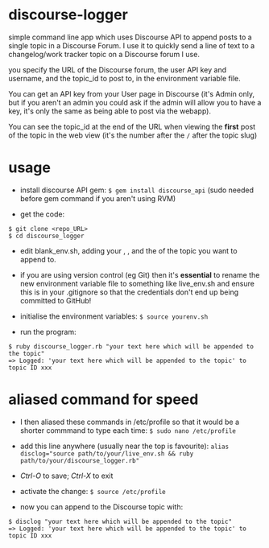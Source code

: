 # discourse-logger

simple command line app which uses Discourse API to append posts to a single topic in a Discourse Forum.
I use it to quickly send a line of text to a changelog/work tracker topic on a Discourse forum I use.

you specify the URL of the Discourse forum, the user API key and username, and the topic_id to post to, in the environment variable file.

You can get an API key from your User page in Discourse (it's Admin only, but if you aren't an admin you could ask if the admin will allow you to have a key, it's only the same as being able to post via the webapp).

You can see the topic_id at the end of the URL when viewing the **first** post of the topic in the web view (it's the number after the `/` after the topic slug)

# usage
* install discourse API gem:
`$ gem install discourse_api` (sudo needed before gem command if you aren't using RVM)

* get the code:
```
$ git clone <repo_URL>
$ cd discourse_logger
```

* edit blank_env.sh, adding your <Discourse URL>, <your API key>, <your username> and the <topic ID> of the topic you want to append to.

* if you are using version control (eg Git) then it's **essential** to rename the new environment variable file to something like live_env.sh and ensure this is in your .gitignore so that the credentials don't end up being committed to GitHub!

* initialise the environment variables:
`$ source yourenv.sh`

* run the program:
```
$ ruby discourse_logger.rb "your text here which will be appended to the topic"
=> Logged: 'your text here which will be appended to the topic' to topic ID xxx
```

# aliased command for speed

* I then aliased these commands in /etc/profile so that it would be a shorter commmand to type each time:
`$ sudo nano /etc/profile`

* add this line anywhere (usually near the top is favourite):
`alias disclog="source path/to/your/live_env.sh && ruby path/to/your/discourse_logger.rb"`

* *Ctrl-O* to save; *Ctrl-X* to exit

* activate the change:
`$ source /etc/profile`

* now you can append to the Discourse topic with:
```
$ disclog "your text here which will be appended to the topic"
=> Logged: 'your text here which will be appended to the topic' to topic ID xxx
```
